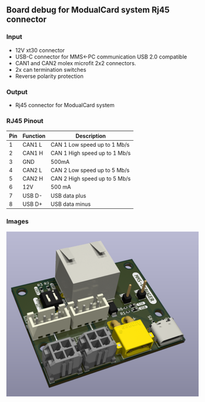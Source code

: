  
## Board  debug for ModualCard system Rj45 connector
### Input
- 12V xt30 connector
- USB-C connector for MMS<-PC communication USB 2.0 compatible
- CAN1 and CAN2 molex microfit 2x2 connectors.
- 2x can termination switches
- Reverse polarity protection
### Output
- Rj45 connector for ModualCard system

### RJ45 Pinout
| Pin | Function | Description |
|-----|----------|---------------------------------------------|
| 1   | CAN1 L   | CAN 1 Low speed up to 1 Mb/s                |
| 2   | CAN1 H   | CAN 1 High speed up to 1 Mb/s               |
| 3   | GND      | 500mA                                       |
| 4   | CAN2 L   | CAN 2 Low speed up to 5 Mb/s                |
| 5   | CAN2 H   | CAN 2 High speed up to 5 Mb/s               |
| 6   | 12V      | 500 mA                                      |
| 7   | USB D-   | USB data plus                               |
| 8   | USB D+   | USB data minus                              |

### Images
![Board](images/pcb.png)
